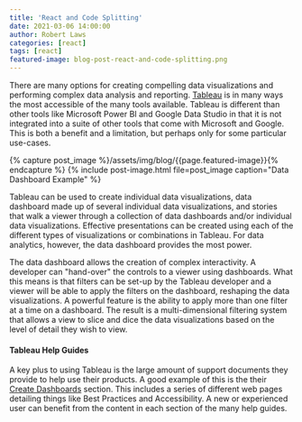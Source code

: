 ```yaml
---
title: 'React and Code Splitting'
date: 2021-03-06 14:00:00
author: Robert Laws
categories: [react]
tags: [react]
featured-image: blog-post-react-and-code-splitting.png
---
```


There are many options for creating compelling data visualizations and performing complex data analysis and reporting. [Tableau](https://www.tableau.com/) is in many ways the most accessible of the many tools available.<!-- more --> Tableau is different than other tools like Microsoft Power BI and Google Data Studio in that it is not integrated into a suite of other tools that come with Microsoft and Google. This is both a benefit and a limitation, but perhaps only for some particular use-cases.

{% capture post_image %}/assets/img/blog/{{page.featured-image}}{% endcapture %}
{% include post-image.html file=post_image caption="Data Dashboard Example" %}

Tableau can be used to create individual data visualizations, data dashboard made up of several individual data visualizations, and stories that walk a viewer through a collection of data dashboards and/or individual data visualizations. Effective presentations can be created using each of the different types of visualizations or combinations in Tableau. For data analytics, however, the data dashboard provides the most power.

The data dashboard allows the creation of complex interactivity. A developer can "hand-over" the controls to a viewer using dashboards. What this means is that filters can be set-up by the Tableau developer and a viewer will be able to apply the filters on the dashboard, reshaping the data visualizations. A powerful feature is the ability to apply more than one filter at a time on a dashboard. The result is a multi-dimensional filtering system that allows a view to slice and dice the data visualizations based on the level of detail they wish to view.

#### Tableau Help Guides

A key plus to using Tableau is the large amount of support documents they provide to help use their products. A good example of this is the their [Create Dashboards](https://help.tableau.com/current/pro/desktop/en-us/dashboards.htm) section. This includes a series of different web pages detailing things like Best Practices and Accessibility. A new or experienced user can benefit from the content in each section of the many help guides.
